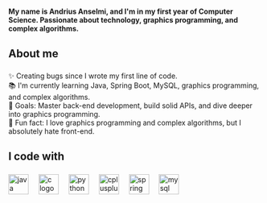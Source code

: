 <h4 align="left">My name is Andrius Anselmi, and I'm in my first year of Computer Science. Passionate about technology, graphics programming, and complex algorithms.</h4>

###

<p align="left"></p>

###

<h2 align="left">About me</h2>

###

<p align="left">✨ Creating bugs since I wrote my first line of code.<br>📚 I'm currently learning Java, Spring Boot, MySQL, graphics programming, and complex algorithms.<br>🎯 Goals: Master back-end development, build solid APIs, and dive deeper into graphics programming.<br>🎲 Fun fact: I love graphics programming and complex algorithms, but I absolutely hate front-end.</p>

###

<h2 align="left">I code with</h2>

###

<div align="left">
  <img src="https://cdn.jsdelivr.net/gh/devicons/devicon/icons/java/java-original.svg" height="40" alt="java logo"  />
  <img width="12" />
  <img src="https://cdn.jsdelivr.net/gh/devicons/devicon/icons/c/c-original.svg" height="40" alt="c logo"  />
  <img width="12" />
  <img src="https://cdn.jsdelivr.net/gh/devicons/devicon/icons/python/python-original.svg" height="40" alt="python logo"  />
  <img width="12" />
  <img src="https://cdn.jsdelivr.net/gh/devicons/devicon/icons/cplusplus/cplusplus-original.svg" height="40" alt="cplusplus logo"  />
  <img width="12" />
  <img src="https://cdn.jsdelivr.net/gh/devicons/devicon/icons/spring/spring-original.svg" height="40" alt="spring logo"  />
  <img width="12" />
  <img src="https://cdn.jsdelivr.net/gh/devicons/devicon/icons/mysql/mysql-original.svg" height="40" alt="mysql logo"  />
</div>

###
